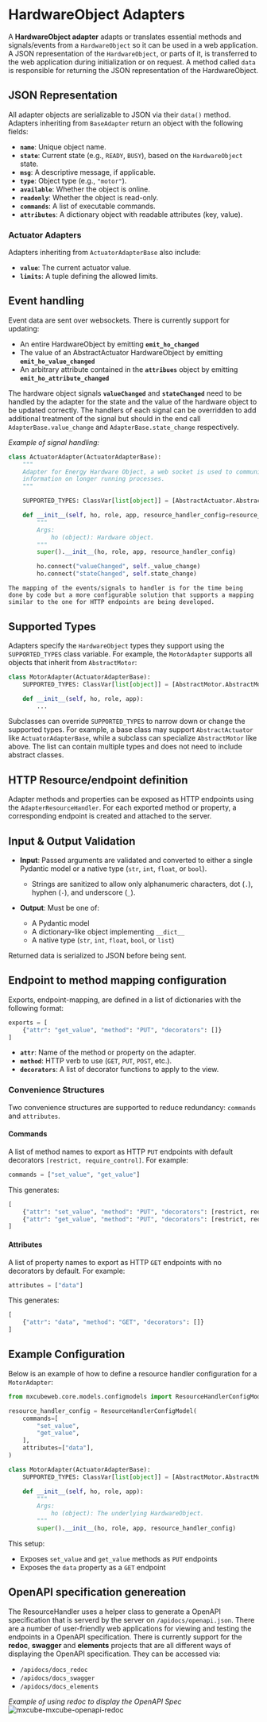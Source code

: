 # HardwareObject Adapters

A **HardwareObject adapter** adapts or translates essential methods and signals/events from a `HardwareObject` so it can be used in a web application. A JSON representation of the `HardwareObject`, or parts of it, is transferred to the web application during initialization or on request. A method called `data` is responsible for returning the JSON representation of the HardwareObject.

## JSON Representation

All adapter objects are serializable to JSON via their `data()` method. Adapters inheriting from `BaseAdapter` return an object with the following fields:

- **`name`**: Unique object name.
- **`state`**: Current state (e.g., `READY`, `BUSY`), based on the `HardwareObject` state.
- **`msg`**: A descriptive message, if applicable.
- **`type`**: Object type (e.g., `"motor"`).
- **`available`**: Whether the object is online.
- **`readonly`**: Whether the object is read-only.
- **`commands`**: A list of executable commands.
- **`attributes`**: A dictionary object with readable attributes (key, value).

### Actuator Adapters

Adapters inheriting from `ActuatorAdapterBase` also include:

- **`value`**: The current actuator value.
- **`limits`**: A tuple defining the allowed limits.

## Event handling

Event data are sent over websockets. There is currently support for updating:

- An entire HardwareObject by emitting **`emit_ho_changed`**
- The value of an AbstractActuator HardwareObject by emitting **`emit_ho_value_changed`**
- An arbitrary attribute contained in the **`attribues`** object by emitting **`emit_ho_attribute_changed`**

The hardware object signals **`valueChanged`** and **`stateChanged`** need to be handled by the adapter
for the state and the value of the hardware object to be updated correctly. The handlers of each signal can
be overridden to add additional treatment of the signal but should in the end call `AdapterBase.value_change` and `AdapterBase.state_change` respectively.

_Example of signal handling:_

```python
class ActuatorAdapter(ActuatorAdapterBase):
    """
    Adapter for Energy Hardware Object, a web socket is used to communicate
    information on longer running processes.
    """

    SUPPORTED_TYPES: ClassVar[list[object]] = [AbstractActuator.AbstractActuator]

    def __init__(self, ho, role, app, resource_handler_config=resource_handler_config):
        """
        Args:
            ho (object): Hardware object.
        """
        super().__init__(ho, role, app, resource_handler_config)

        ho.connect("valueChanged", self._value_change)
        ho.connect("stateChanged", self.state_change)
```

```{attention}
The mapping of the events/signals to handler is for the time being done by code but a more configurable solution that supports a mapping similar to the one for HTTP endpoints are being developed.
```

## Supported Types

Adapters specify the `HardwareObject` types they support using the `SUPPORTED_TYPES` class variable. For example, the `MotorAdapter` supports all objects that inherit from `AbstractMotor`:

```python
class MotorAdapter(ActuatorAdapterBase):
    SUPPORTED_TYPES: ClassVar[list[object]] = [AbstractMotor.AbstractMotor]

    def __init__(self, ho, role, app):
        ...
```

Subclasses can override `SUPPORTED_TYPES` to narrow down or change the supported types. For example, a base class may support `AbstractActuator` like `ActuatorAdapterBase`, while a subclass can specialize `AbstractMotor` like above. The list can contain multiple types and does not need to include abstract classes.

## HTTP Resource/endpoint definition

Adapter methods and properties can be exposed as HTTP endpoints using the `AdapterResourceHandler`. For each exported method or property, a corresponding endpoint is created and attached to the server.

## Input & Output Validation

- **Input**: Passed arguments are validated and converted to either a single Pydantic model or a native type (`str`, `int`, `float`, or `bool`).

  - Strings are sanitized to allow only alphanumeric characters, dot (`.`), hyphen (`-`), and underscore (`_`).

- **Output**: Must be one of:
  - A Pydantic model
  - A dictionary-like object implementing `__dict__`
  - A native type (`str`, `int`, `float`, `bool`, or `list`)

Returned data is serialized to JSON before being sent.

## Endpoint to method mapping configuration

Exports, endpoint-mapping, are defined in a list of dictionaries with the following format:

```python
exports = [
    {"attr": "get_value", "method": "PUT", "decorators": []}
]
```

- **`attr`**: Name of the method or property on the adapter.
- **`method`**: HTTP verb to use (`GET`, `PUT`, `POST`, etc.).
- **`decorators`**: A list of decorator functions to apply to the view.

### Convenience Structures

Two convenience structures are supported to reduce redundancy: `commands` and `attributes`.

#### Commands

A list of method names to export as HTTP `PUT` endpoints with default decorators `[restrict, require_control]`. For example:

```python
commands = ["set_value", "get_value"]
```

This generates:

```python
[
    {"attr": "set_value", "method": "PUT", "decorators": [restrict, require_control]},
    {"attr": "get_value", "method": "PUT", "decorators": [restrict, require_control]},
]
```

#### Attributes

A list of property names to export as HTTP `GET` endpoints with no decorators by default. For example:

```python
attributes = ["data"]
```

This generates:

```python
[
    {"attr": "data", "method": "GET", "decorators": []}
]
```

## Example Configuration

Below is an example of how to define a resource handler configuration for a `MotorAdapter`:

```python
from mxcubeweb.core.models.configmodels import ResourceHandlerConfigModel

resource_handler_config = ResourceHandlerConfigModel(
    commands=[
        "set_value",
        "get_value",
    ],
    attributes=["data"],
)

class MotorAdapter(ActuatorAdapterBase):
    SUPPORTED_TYPES: ClassVar[list[object]] = [AbstractMotor.AbstractMotor]

    def __init__(self, ho, role, app):
        """
        Args:
            ho (object): The underlying HardwareObject.
        """
        super().__init__(ho, role, app, resource_handler_config)
```

This setup:

- Exposes `set_value` and `get_value` methods as `PUT` endpoints
- Exposes the `data` property as a `GET` endpoint

## OpenAPI specification genereation

The ResourceHandler uses a helper class to generate a OpenAPI specification that is serverd by the server on
`/apidocs/openapi.json`. There are a number of user-friendly web applications for viewing and testing the endpoints in a OpenAPI specification. There is currently support for the **redoc**, **swagger** and **elements** projects that are all different ways of displaying the OpenAPI specification. They can be accessed via:

- `/apidocs/docs_redoc`
- `/apidocs/docs_swagger`
- `/apidocs/docs_elements`

_Example of using redoc to display the OpenAPI Spec_
![mxcube-mxcube-openapi-redoc](assets/mxcube-openapi-redoc.png)

